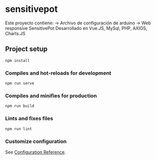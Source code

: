 # sensitivepot
Este proyecto contiene:
-> Archivo de configuración de arduino
-> Web responsive SensitivePot
Desarrollado en Vue.JS, MySql, PHP, AXIOS, Charts.JS

## Project setup
```
npm install
```

### Compiles and hot-reloads for development
```
npm run serve
```

### Compiles and minifies for production
```
npm run build
```

### Lints and fixes files
```
npm run lint
```

### Customize configuration
See [Configuration Reference](https://cli.vuejs.org/config/).
